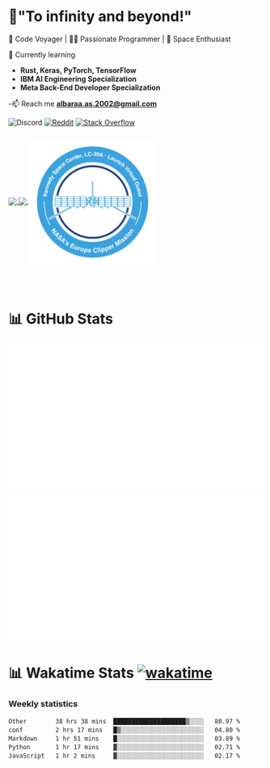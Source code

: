 <!--  <img align="left" height="400" src="https://github.com/chikobara/chikobara/blob/main/08833628.gif?raw=true" /> -->

###

# 💫"To infinity and beyond!" 
<!-- [![](https://visitcount.itsvg.in/api?id=chikobara&icon=0&color=12)](https://visitcount.itsvg.in) -->

🌌 Code Voyager | 👨‍💻 Passionate Programmer | 🚀 Space Enthusiast

<!-- -🔭 I’m currently working on new project called **"[Memoir](https://github.com/MemoirApplication/Memoir-App)"** -->

🌱 Currently learning

- **Rust, Keras, PyTorch, TensorFlow**
- **IBM AI Engineering Specialization**
- **Meta Back-End Developer Specialization**

-📫 Reach me **<albaraa.as.2002@gmail.com>**

![Discord](https://dcbadge.limes.pink/api/shield/416283373682819072?style=flat&compact=true) [![Reddit](https://img.shields.io/badge/Reddit-%23FF4500.svg?logo=Reddit&logoColor=white)](https://reddit.com/user/chikobara) [![Stack Overflow](https://img.shields.io/badge/-Stackoverflow-FE7A16?logo=stack-overflow&logoColor=white)](https://stackoverflow.com/users/17065744/chikobara)

###

<a href="https://www.credly.com/badges/20535e30-56e7-4e2a-b117-38ef2a0c8ee3/public_url">
  <img align="center" height="250" src="https://images.credly.com/size/340x340/images/5fc2d535-e716-46c4-881a-f4822b8da0e5/Cognitive_Class_-_What_is_Data_Science.png">
</a>

<a href="https://aasxhp5ab.cc.rs6.net/tn.jsp?f=001_ZhrWlqH8niCr3GOqkquq_1EHL2RrX7mf4wmiPVtEb_LUfXcIRZfxCFFDii7dqUdUYnFeULaCTRJb8Ye4mWomZ0289hHxUdNvj6tWkaKQQPaZZwKjHdU_XHlBQe6SZq4yG640xxZNlSlkbg1HKBUeHfX7HTFGvFniV6v-cgakAJZBYT0JrvkAWgHW0rDWrZOeKs5Mu7wR30T8a8j1TfrTS6m5WSwhIvrHv1liLJjVdlKc87V2z2EkYgH8IReeufs&c=7iMYYO1aR8iIVjBUuQ6SkM1qzkGw5jWW1NnmbICcaIS4vg6pGWmOPg==&ch=AJ_JXeaNmZgdFoEDdjY4xZQEsTk6iCs0Ye2kaa_x2JQcK9AO0hzh7Q==">
  <img align="center" height="250" src="https://github.com/chikobara/chikobara/blob/main/Virtual%20Guest%20Passport%20Stamp_Crew9_SLC40_Final_2024%0A.png">
</a>

<a href="https://aasxhp5ab.cc.rs6.net/tn.jsp?f=001aiyQtqzYNMVfv5bSD4rj33ZCmAvsRDmhR71FaIqflkTsV0jDA6-g6aEn_uvj5QcWT0DzsdHutJRTNG-cfMKUjd4Si1PKvEkRr7hO5SKhbNf_CPLb1G30cF43l1fCzWjmj5Wlq3HpjPJFl6ALaK6E6QyyUZBU0YiT8HyD1dppsCN4L2PLtxNIvF-D5RhZztEmv1GDfwxIjH7nEunl0m7jkOkybjPUT_GLo8ZaZ2HLkEkfzb6egS2yHIFWM-bDV9HN&c=UbM5o7aPCPpfSmUyB14zRbK19l0DG_pS_ZE1D74V0t8XreirP1fqNg==&ch=TmbeplMOCLmuM-qpqNjLg3HzgENgawMjP54wltFL4W6KNkDTxsi6uQ==">
<img align='center' height="250" src="https://github.com/chikobara/chikobara/blob/main/VIrtual%20Guest%20Passport%20Stamp_Europa%20Clipper_Spacecraft.png"></a>

<br><br>

<!-- # 💻 Tech Stack -->

<!-- <a href="https://github.com/chikobara/gnome-dotfiles/blob/main/astro.png"><img align="right" height="300" src="https://github.com/chikobara/gnome-dotfiles/blob/main/astro.png"></a> -->

<!---<img align="right" height="250" src="https://media.giphy.com/media/v1.Y2lkPTc5MGI3NjExeDljemplOTh6djRwMm00Z2hsYTBvNXptMnJsbDdiZ3UyeWc3NXBlZyZlcD12MV9pbnRlcm5hbF9naWZfYnlfaWQmY3Q9Zw/nFLW7PNGgN3lI68rdv/giphy.gif" style="border-radius:50%;"/> --->
<!-- 
<div align="center">
  <img src="https://cdn.jsdelivr.net/gh/devicons/devicon/icons/vim/vim-original.svg" height="65" alt="vim logo"  />
  <img src="https://techstack-generator.vercel.app/github-icon.svg" height="65" alt="git logo" style="background-color:white;border-radius:20%;"  />
  <img src="https://raw.githubusercontent.com/devicons/devicon/master/icons/linux/linux-original.svg" height="65" alt="Linux logo"  />
  <img src="https://cdn.jsdelivr.net/gh/devicons/devicon@latest/icons/archlinux/archlinux-original.svg" height="65" alt="Arch Linux Logo"  />
  <img src="https://cdn.jsdelivr.net/gh/devicons/devicon@latest/icons/bash/bash-original.svg" height="65" alt="bash logo"  style="background-color:white;border-radius:20%;"/>
  <img src="https://techstack-generator.vercel.app/cpp-icon.svg" alt="C++ logo" width="65" height="65">
  <img src="https://techstack-generator.vercel.app/python-icon.svg" alt="Python logo" width="65" height="65">
  <img src="https://cdn.jsdelivr.net/gh/devicons/devicon@latest/icons/jupyter/jupyter-original-wordmark.svg" height="65" alt="jupyter icon" style="background-color:white;border-radius:20%;"/>
  <img src="https://cdn.jsdelivr.net/gh/devicons/devicon/icons/tensorflow/tensorflow-original.svg" height="65" alt="tensorflow logo"  />
  <img src="https://cdn.jsdelivr.net/gh/devicons/devicon@latest/icons/mongodb/mongodb-plain-wordmark.svg" height="65" alt="mongodb logo" />
  <img src="https://cdn.jsdelivr.net/gh/devicons/devicon@latest/icons/nextjs/nextjs-original-wordmark.svg" height="65" alt="nextjs logo" style="background-color:white;border-radius:20%;"/>
  <img src="https://cdn.jsdelivr.net/gh/devicons/devicon@latest/icons/nodejs/nodejs-original-wordmark.svg" height="65" alt="nodejs logo" style="background-color:white;border-radius:20%;"/>
  <img src="https://techstack-generator.vercel.app/js-icon.svg" alt="JavaScript logo" width="65" height="65">
  <img src="https://techstack-generator.vercel.app/react-icon.svg" alt="React.js logo" width="65" height="65">
  <img src="https://cdn.jsdelivr.net/gh/devicons/devicon@latest/icons/electron/electron-original.svg" height="65" alt="electronjs logo" />
  <img src="https://techstack-generator.vercel.app/ts-icon.svg" alt="TypeScript logo" width="65" height="65">
  <img src="https://cdn.jsdelivr.net/gh/devicons/devicon/icons/oracle/oracle-original.svg" height="65" alt="oracle logo"  />
  
</div> -->
<!-- <br><br> -->

###

# 📊 GitHub Stats

![](https://raw.githubusercontent.com/chikobara/github-stats/master/generated/overview.svg#gh-dark-mode-only)
![](https://raw.githubusercontent.com/chikobara/github-stats/master/generated/languages.svg#gh-dark-mode-only)

# 📊 Wakatime Stats [![wakatime](https://wakatime.com/badge/user/0f89afa4-1089-41cd-81da-b5f372408386.svg)](https://wakatime.com/@0f89afa4-1089-41cd-81da-b5f372408386)

### Weekly statistics
<!--START_SECTION:waka-->

```txt
Other        38 hrs 38 mins  ████████████████████▒░░░░   80.97 %
conf         2 hrs 17 mins   █▒░░░░░░░░░░░░░░░░░░░░░░░   04.80 %
Markdown     1 hr 51 mins    █░░░░░░░░░░░░░░░░░░░░░░░░   03.89 %
Python       1 hr 17 mins    ▓░░░░░░░░░░░░░░░░░░░░░░░░   02.71 %
JavaScript   1 hr 2 mins     ▓░░░░░░░░░░░░░░░░░░░░░░░░   02.17 %
```

<!--END_SECTION:waka-->

<!-- <br clear="both"> -->
<!-- <img src="https://raw.githubusercontent.com/chikobara/chikobara/output/snake.svg" alt="Snake animation" /> -->

<!-- 
###

  <img src="https://github-profile-trophy.vercel.app?username=chikobara&theme=nord&column=-1&row=1&margin-w=8&margin-h=8&no-bg=false&no-frame=false&order=4" height="150" alt="trophy graph"  />
  <img src="https://github-readme-activity-graph.vercel.app/graph?username=chikobara&radius=16&theme=nord&area=true&order=5" height="300" alt="activity-graph graph"  />
</div> -->
